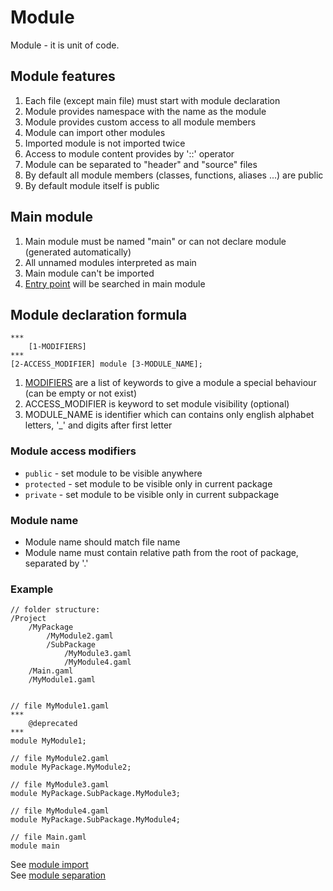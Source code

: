 # Module

Module - it is unit of code.



## Module features

1. Each file (except main file) must start with module declaration
2. Module provides namespace with the name as the module
3. Module provides custom access to all module members
4. Module can import other modules
5. Imported module is not imported twice
6. Access to module content provides by '::' operator
7. Module can be separated to "header" and "source" files
8. By default all module members (classes, functions, aliases ...) are public
9. By default module itself is public



## Main module

1. Main module must be named "main" or can not declare module (generated automatically)
2. All unnamed modules interpreted as main
3. Main module can't be imported
4. [Entry point](../8-Main/01-Main.md) will be searched in main module



## Module declaration formula

```
***
	[1-MODIFIERS]
***
[2-ACCESS_MODIFIER] module [3-MODULE_NAME]; 
```
1. [MODIFIERS](04-ModuleModifiers.md) are a list of keywords to give a module a special behaviour (can be empty or not exist)
2. ACCESS_MODIFIER is keyword to set module visibility (optional)
3. MODULE_NAME is identifier which can contains only english alphabet letters, '_' and digits after first letter

### Module access modifiers

- `public` - set module to be visible anywhere
- `protected` - set module to be visible only in current package
- `private` - set module to be visible only in current subpackage

### Module name

- Module name should match file name
- Module name must contain relative path from the root of package, separated by '.'

### Example

```
// folder structure:
/Project
	/MyPackage
		/MyModule2.gaml
		/SubPackage
			/MyModule3.gaml
			/MyModule4.gaml
	/Main.gaml
	/MyModule1.gaml


// file MyModule1.gaml
***
	@deprecated
***
module MyModule1;

// file MyModule2.gaml
module MyPackage.MyModule2;

// file MyModule3.gaml
module MyPackage.SubPackage.MyModule3;

// file MyModule4.gaml
module MyPackage.SubPackage.MyModule4;

// file Main.gaml
module main
```



See [module import](05-ModuleImport.md) \
See [module separation](06-ModuleSeparation.md)
